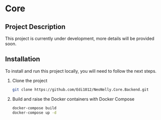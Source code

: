 # Core

## Project Description

This project is currently under development, more details will be provided soon.

## Installation

To install and run this project locally, you will need to follow the next steps.

1. Clone the project

   ```bash
   git clone https://github.com/Edi1012/NeoNelly.Core.Backend.git
   ```

2. Build and raise the Docker containers with Docker Compose
   ```bash
   docker-compose build
   docker-compose up -d
   ```
